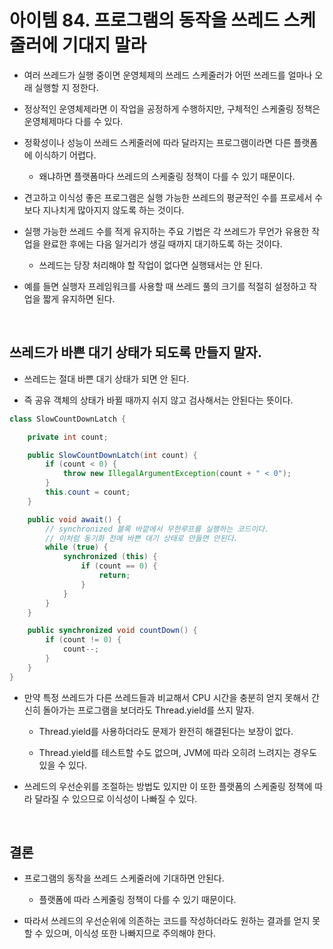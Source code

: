 # 아이템 84. 프로그램의 동작을 쓰레드 스케줄러에 기대지 말라

- 여러 쓰레드가 실행 중이면 운영체제의 쓰레드 스케줄러가 어떤 쓰레드를 얼마나 오래 실행할 지 정한다.

- 정상적인 운영체제라면 이 작업을 공정하게 수행하지만, 구체적인 스케줄링 정책은 운영체제마다 다를 수 있다.

- 정확성이나 성능이 쓰레드 스케줄러에 따라 달라지는 프로그램이라면 다른 플랫폼에 이식하기 어렵다.

  - 왜냐하면 플랫폼마다 쓰레드의 스케줄링 정책이 다를 수 있기 때문이다.

- 견고하고 이식성 좋은 프로그램은 실행 가능한 쓰레드의 평균적인 수를 프로세서 수보다 지나치게 많아지지 않도록 하는 것이다.

- 실행 가능한 쓰레드 수를 적게 유지하는 주요 기법은 각 쓰레드가 무언가 유용한 작업을 완료한 후에는 다음 일거리가 생길 때까지 대기하도록 하는 것이다.

  - 쓰레드는 당장 처리해야 할 작업이 없다면 실행돼서는 안 된다.

- 예를 들면 실행자 프레임워크를 사용할 때 쓰레드 풀의 크기를 적절히 설정하고 작업을 짧게 유지하면 된다.

<br>

## 쓰레드가 바쁜 대기 상태가 되도록 만들지 말자.

- 쓰레드는 절대 바쁜 대기 상태가 되면 안 된다.

- 즉 공유 객체의 상태가 바뀔 때까지 쉬지 않고 검사해서는 안된다는 뜻이다.

```java
class SlowCountDownLatch {

    private int count;

    public SlowCountDownLatch(int count) {
        if (count < 0) {
            throw new IllegalArgumentException(count + " < 0");
        }
        this.count = count;
    }

    public void await() {
        // synchronized 블록 바깥에서 무한루프를 실행하는 코드이다.
        // 이처럼 동기화 전에 바쁜 대기 상태로 만들면 안된다.
        while (true) {
            synchronized (this) {
                if (count == 0) {
                    return;
                }
            }
        }
    }

    public synchronized void countDown() {
        if (count != 0) {
            count--;
        }
    }
}
```

- 만약 특정 쓰레드가 다른 쓰레드들과 비교해서 CPU 시간을 충분히 얻지 못해서 간신히 돌아가는 프로그램을 보더라도 Thread.yield를 쓰지 말자.

  - Thread.yield를 사용하더라도 문제가 완전히 해결된다는 보장이 없다.

  - Thread.yield를 테스트할 수도 없으며, JVM에 따라 오히려 느려지는 경우도 있을 수 있다.

- 쓰레드의 우선순위를 조절하는 방법도 있지만 이 또한 플랫폼의 스케줄링 정책에 따라 달라질 수 있으므로 이식성이 나빠질 수 있다.

<br>

## 결론

- 프로그램의 동작을 쓰레드 스케줄러에 기대하면 안된다.

  - 플랫폼에 따라 스케줄링 정책이 다를 수 있기 때문이다.

- 따라서 쓰레드의 우선순위에 의존하는 코드를 작성하더라도 원하는 결과를 얻지 못할 수 있으며, 이식성 또한 나빠지므로 주의해야 한다.
